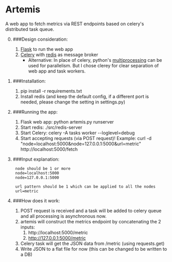 Artemis
===
A web app to fetch metrics via REST endpoints based on celery's distributed task queue.



0. ###Design consideration:
    1. [Flask][1] to run the web app
    2. [Celery][2] with [redis][3] as message broker
    	* Alternative: In place of celery, python's [multiprocessing][4] can be used for parallelism. But I chose clerey for clear separation of web app and task workers.

1. ###Installation:
    1. pip install -r requirements.txt
    2. Install redis (and keep the default config, if a different port is needed, please change the setting in settings.py)

2. ###Running the app:
    1. Flask web app: python artemis.py runserver
    2. Start redis: ./src/redis-server
    3. Start Celery: celery -A tasks worker --loglevel=debug
    4. Start accepting requests (via POST request)!
        Example: curl -d "node=localhost:5000&node=127.0.0.1:5000&url=metric" http://localhost:5000/fetch


3. ###Input explanation:

        node should be 1 or more
        node=localhost:5000
        node=127.0.0.1:5000

        url pattern should be 1 which can be applied to all the nodes
        url=metric

3. ###How does it work:
     1. POST request is received and a task will be added to celery queue and all processing is asynchronous now.
     2. artemis will construct the metrics endpoint by concatenating the 2 inputs:
     	1. http://localhost:5000/metric
     	2. http://127.0.0.1:5000/metric
     3. Celery task will get the JSON data from /metric (using requests.get)
     4. Write JSON to a flat file for now (this can be changed to be written to a DB)



[1]: http://flask.pocoo.org/
[2]: http://celeryproject.org/
[3]: http://redis.io/
[4]: http://docs.python.org/library/multiprocessing.html